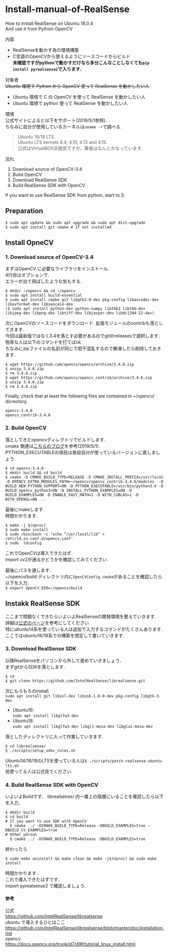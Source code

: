 # Install-manual-of-RealSense
How to install RealSense on Ubuntu 18.0.4  
And use it from Python-OpenCV

内容  
* RealSenseを動かす為の環境構築  
* C言語のOpenCVから使えるようにソースコードからビルド  
**未確認ですがpythonで動かすだけなら多分こんなことしなくても`pip install pyrealsense2`で入ります．**

対象者  
~~Ubuntu 環境で Python から OpenCV 使って RealSense を動かしたい人~~  
* Ubuntu 環境で C の OpenCV を使って RealSense を動かしたい人
* Ubuntu 環境で python 使って RealSense を動かしたい人

環境  
公式サイトによると以下をサポート(2019/5/1参照).  
ちなみに自分が使用しているカーネルは`uname -r`で調べる.  
> Ubuntu 16/18 LTS.  
> Ubuntu LTS kernels 4.4, 4.10, 4.13 and 4.15.  
公式はVirtualBOX非推奨ですが，筆者はなんとかなっています．

流れ  
1. Download source of OpenCV-3.4  
2. Build OpenCV  
3. Download RealSense SDK  
4. Build RealSense SDK with OpenCV  

If you want to use RealSense SDK from python, start to 3.

## Preparation
```
$ sudo apt update && sudo apt upgrade && sudo apt dist-upgrade
$ sudo apt install git cmake # If not installed
```

## Install OpneCV
### 1. Download source of OpenCV-3.4 
まずはOpenCV に必要なライブラリをインストール.  
4行目はオプションで.  
エラーが出て飛ばしたような気もする.  
```
$ mkdir ~/opencv && cd ~/opencv
$ sudo apt install build-essential
$ sudo apt install cmake git libgtk2.0-dev pkg-config libavcodec-dev libavformat-dev libswscale-dev
($ sudo apt install python-dev python-numpy libtbb2 libtbb-dev libjpeg-dev libpng-dev libtiff-dev libjasper-dev libdc1394-22-dev)
```

次にOpenCVのソースコードをダウンロード. 
拡張モジュールのcontribも落としてきます.  
今回は最新版ではなく3.4を落とす必要があるのでgitのreleasesで選択します.  
物草な人は以下のコマンドを打てばok.  
ちなみにzipファイルの名前が同じで若干混乱するので解凍したら削除しておきます.
```
$ wget https://github.com/opencv/opencv/archive/3.4.6.zip
$ unzip 3.4.6.zip
$ rm 3.4.6.zip
$ wget https://github.com/opencv/opencv_contrib/archive/3.4.6.zip
$ unzip 3.4.6.zip
$ rm 3.4.6.zip
```
Finally, check that at least the following files are contained in ~/opencv/ dicrectory.
```
opencv-3.4.6
opencv_contrib-3.4.6
```

### 2. Build OpenCV  
落としてきたopencvディレクトリでビルドします.  
cmake 関連は[こちらのブログ](http://weekendproject9.hatenablog.com/entry/2018/08/02/185136)を参考(2019/5/1).  
PYTHON_EXECUTABLEの項目は普段自分が使っているバージョンに直しましょう.  
```
$ cd opencv-3.4.6
$ mkdir build && cd build
$ cmake -D CMAKE_BUILD_TYPE=RELEASE -D CMAKE_INSTALL_PREFIX=/usr/local -D OPENCV_EXTRA_MODULES_PATH=~/opencv/opencv_contrib-3.4.6/modules  -D BUILD_NEW_PYTHON_SUPPORT=ON -D PYTHON_EXECUTABLE=/usr/bin/python3.6 -D BUILD_opencv_python3=ON -D INSTALL_PYTHON_EXAMPLES=ON -D BUILD_EXAMPLES=ON -D ENABLE_FAST_MATH=1 -D WITH_CUBLAS=1 -D WITH_OPENGL=ON  ..
```
最後にmakeします.  
時間かかります.  
```
$ make -j $(nproc)
$ sudo make install
$ sudo /bin/bash -c ‘echo “/usr/local/lib” > /etc/ld.so.conf.d/opencv.conf’
$ sudo  ldconfig
```
これでOpenCVは導入できたはず.  
import cv2が通るかどうかを確認してみてください.  

最後にパスを通します.  
~/opencv/build ディレクトリ内に`OpenCVConfig.cmake`があることを確認したら以下を入力.  
`$ export OpenCV_DIR=~/opencv/build`  

## Instakk RealSense SDK
ここまで問題なくできたらいよいよRealSenseの開発環境を整えていきます.  
詳細は[公式のページ](https://github.com/IntelRealSense/librealsense/blob/master/doc/installation.md)を参考にしてください.  
特にubuntu14系を使っている人は追加で入力するコマンドがたくさんあります.  
ここではubuntu16/18系での構築を想定して書いていきます．  

### 3. Download RealSense SDK  
以降RealSenseをパソコンから外して進めていきましょう．  
まずgitからSDKを落とします.  
```
$ cd
$ git clone https://github.com/IntelRealSense/librealsense.git
```
次にもろもろのinstall.  
`sudo apt install git libssl-dev libusb-1.0-0-dev pkg-config libgtk-3-dev`  
* Ubuntu16:  
  `sudo apt install libglfw3-dev`
* Ubuntu18:  
  `sudo apt install libglfw3-dev libgl1-mesa-dev libglu1-mesa-dev`  

落としたディレクトリに入って作業していきます．  
```
$ cd librealsense/
$ ./scripts/setup_udev_rules.sh
```
Ubuntu14/16/18のLTSを使っている人は`$ ./scripts/patch-realsense-ubuntu-lts.sh`  
他使ってる人は公式見てください.  


### 4. Build RealSense SDK with OpenCV  
いよいよBuildです．
librealsense/ 内一番上の階層にいることを確認したら以下を入力．  
```
$ mkdir build
$ cd build
# If you want to use SDK with OpenCV 
  $ cmake ../ -DCMAKE_BUILD_TYPE=Release -DBUILD_EXAMPLES=true -DBUILD_CV_EXAMPLES=true
# Other person
  $ cmake ../ -DCMAKE_BUILD_TYPE=Release -DBUILD_EXAMPLES=true
```

終わったら
```
$ sudo make uninstall && make clean && make -j$(nproc) && sudo make install
```
時間かかります．  
これで導入できたはずです．  
import pyrealsense2 で確認しましょう.


#### 参考
公式  
https://github.com/IntelRealSense/librealsense  
ubuntu で導入するひとはここ  
https://github.com/IntelRealSense/librealsense/blob/master/doc/installation.md  
opencv  
https://docs.opencv.org/trunk/d7/d9f/tutorial_linux_install.html
